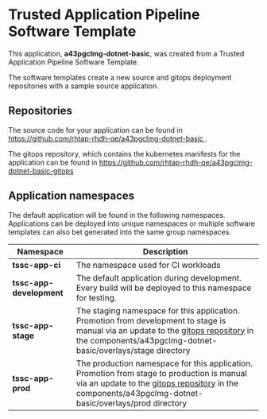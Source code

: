# Trusted Application Pipeline Software Template

This application, **a43pgclmg-dotnet-basic**, was created from a Trusted Application Pipeline Software Template.

The software templates create a new source and gitops deployment repositories with a sample source application. 

## Repositories

The source code for your application can be found in [https://github.com/rhtap-rhdh-qe/a43pgclmg-dotnet-basic ](https://github.com/rhtap-rhdh-qe/a43pgclmg-dotnet-basic ).
 
The gitops repository, which contains the kubernetes manifests for the application can be found in 
[https://github.com/rhtap-rhdh-qe/a43pgclmg-dotnet-basic-gitops ](https://github.com/rhtap-rhdh-qe/a43pgclmg-dotnet-basic-gitops ) 

## Application namespaces 

The default application will be found in the following namespaces. Applications can be deployed into unique namespaces or multiple software templates can also bet generated into the same group namespaces.  

|  Namespace   |  Description   |  
| -------- | -------- |
| **tssc-app-ci** | The namespace used for CI workloads |
| **tssc-app-development** | The default application during development. Every build will be deployed to this namespace for testing. |
| **tssc-app-stage** | The staging namespace for this application. Promotion from development to stage is manual via an update to the [gitops repository](https://github.com/rhtap-rhdh-qe/a43pgclmg-dotnet-basic-gitops ) in the components/a43pgclmg-dotnet-basic/overlays/stage directory |
| **tssc-app-prod** | The production namespace for this application. Promotion from stage to production is manual via an update to the [gitops repository](https://github.com/rhtap-rhdh-qe/a43pgclmg-dotnet-basic-gitops ) in the components/a43pgclmg-dotnet-basic/overlays/prod directory |